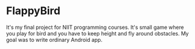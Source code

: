 # FlappyBird
It's my final project for NIIT programming courses.
It's small game where you play for bird and you have to keep height and fly around obstacles.
My goal was to write ordinary Android app.
